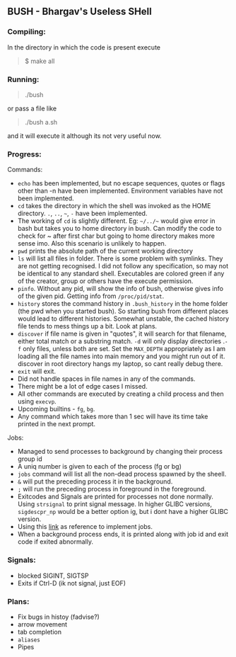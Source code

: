 ## BUSH - Bhargav's Useless SHell

### Compiling:
In the directory in which the code is present execute
> $ make all  

### Running:
> ./bush  

or pass a file like  
> ./bush a.sh  

and it will execute it although its not very useful now.


### Progress:

Commands:  
- `echo` has been implemented, but no escape sequences, quotes or flags other than -n have been implemented. Environment variables have not been implemented.
- `cd` takes the directory in which the shell was invoked as the HOME directory. `.`, `..`, `~`, `-` have been implemented.
- The working of `cd` is slightly different. Eg: `~/../~` would give error in bash but takes you to home directory in bush. Can modify the code to check for ~ after first char but going to home directory makes more sense imo. Also this scenario is unlikely to happen.
- `pwd` prints the absolute path of the current working directory
- `ls` will list all files in folder. There is some problem with symlinks. They are not getting recognised. I did not follow any specification, so may not be identical to any standard shell. Executables are colored green if any of the creator, group or others have the execute permission.
- `pinfo`. Without any pid, will show the info of bush, otherwise gives info of the given pid. Getting info from `/proc/pid/stat`. 
- `history` stores the command history in `.bush_history` in the home folder (the pwd when you started bush). So starting bush from different places would lead to different histories. Somewhat unstable, the cached history file tends to mess things up a bit. Look at plans.  
- `discover` if file name is given in "quotes", it will search for that filename, either total match or a substring match. `-d` will only display directories .`-f` only files, unless both are set. Set the `MAX_DEPTH` appropriately as I am loading all the file names into main memory and you might run out of it. discover in root directory hangs my laptop, so cant really debug there.
- `exit` will exit.
- Did not handle spaces in file names in any of the commands.
- There might be a lot of edge cases I missed.
- All other commands are executed by creating a child process and then using `execvp`.
- Upcoming builtins - `fg`, `bg`.
- Any command which takes more than 1 sec will have its time take printed in the next prompt.

Jobs:
- Managed to send processes to background by changing their process group id
- A uniq number is given to each of the process (fg or bg)
- `jobs` command will list all the non-dead process spawned by the sheell.
- `&` will put the preceding process it in the background.
- `;` will run the preceding process in foreground in the foreground.
- Exitcodes and Signals are printed for processes not done normally. Using `strsignal` to print signal message. In higher GLIBC versions, `sigdescpr_np` would be a better option ig, but i dont have a higher GLIBC version.
- Using this [link](https://spin0r.wordpress.com/2012/12/28/terminally-confused-part-seven/) as reference to implement jobs.
- When a background process ends, it is printed along with job id and exit code if exited abnormally.  

### Signals:
- blocked SIGINT, SIGTSP
- Exits if Ctrl-D (ik not signal, just EOF)


### Plans:  
- Fix bugs in histoy (fadvise?)
- arrow movement
- tab completion
- `aliases`
- Pipes